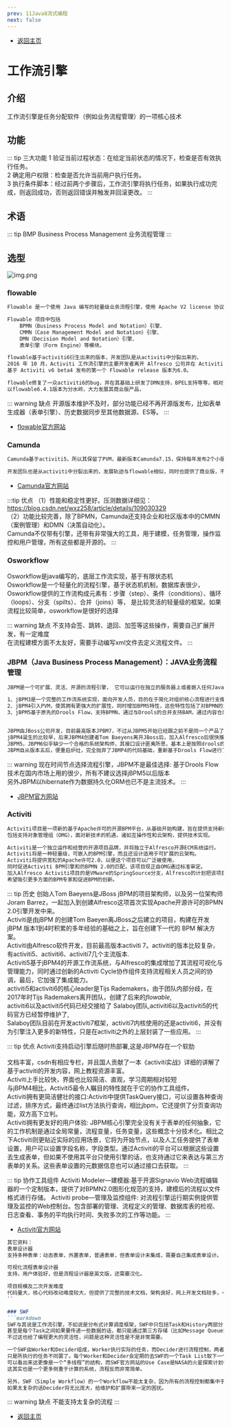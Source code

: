 ```yaml
---
prev: 11Java8流式编程
next: false
---
```

* [返回主页](../home.md)
# 工作流引擎
## 介绍
工作流引擎是任务分配软件（例如业务流程管理）的一项核心技术
## 功能
::: tip 三大功能
1 验证当前过程状态：在给定当前状态的情况下，检查是否有效执行任务。
<br>2 确定用户权限：检查是否允许当前用户执行任务。
<br>3 执行条件脚本：经过前两个步骤后，工作流引擎将执行任务，如果执行成功完成，则返回成功，否则返回错误并触发并回滚更改。
:::
## 术语
::: tip BMP
Business Process Management 业务流程管理
:::
## 选型
![img.png](../../picture/0/12工作流选项.png)

### flowable
```markdown
Flowable 是一个使用 Java 编写的轻量级业务流程引擎，使用 Apache V2 license 协议开源。

Flowable 项目中包括
    BPMN（Business Process Model and Notation）引擎、
    CMMN（Case Management Model and Notation）引擎、
    DMN（Decision Model and Notation）引擎、
    表单引擎（Form Engine）等模块。

flowable基于activiti6衍生出来的版本，开发团队是从activiti中分裂出来的，
2016 年 10 月，Activiti 工作流引擎的主要开发者离开 Alfresco 公司并在 Activiti 分支基础上开启了 Flowable 开源项目。
基于 Activiti v6 beta4 发布的第一个 Flowable release 版本为6.0。

flowable修复了一众activiti6的bug，并在其基础上研发了DMN支持，BPEL支持等等，相对开源版，其商业版的功能会更强大。
以flowable6.4.1版本为分水岭，大力发展其商业版产品，
```
::: warning 缺点
开源版本维护不及时，部分功能已经不再开源版发布，比如表单生成器（表单引擎）、历史数据同步至其他数据源、ES等。
:::

* [flowable官方网站](https://www.flowable.com/)

### Camunda
```markdown
Camunda基于activiti5，所以其保留了PVM，最新版本Camunda7.15，保持每年发布2个小版本的节奏，

开发团队也是从activiti中分裂出来的，发展轨迹与flowable相似，同时也提供了商业版，不过对于一般企业应用，开源版本也足够了
```

* [Camunda官方网站](https://docs.camunda.org/)

:::tip 优点
（1）性能和稳定性更好。压测数据详细见：https://blog.csdn.net/wxz258/article/details/109030329
<br>（2）功能比较完善，除了BPMN，Camunda还支持企业和社区版本中的CMMN（案例管理）和DMN（决策自动化）。
<br>    Camunda不仅带有引擎，还带有非常强大的工具，用于建模，任务管理，操作监控和用户管理，所有这些都是开源的。
:::

### Osworkflow
Osworkflow是java编写的，底层工作流实现，基于有限状态机<br>
Osworkflow是一个轻量化的流程引擎，基于状态机机制，数据库表很少，
Osworkflow提供的工作流构成元素有：步骤（step）、条件（conditions）、循环（loops）、分支（spilts）、合并（joins）等，
是比较灵活的轻量级的框架。如果流程比较简单，osworkflow是很好的选择

::: warning 缺点
不支持会签、跳转、退回、加签等这些操作，需要自己扩展开发，有一定难度<br>
在流程建模方面不太友好，需要手动编写xml文件去定义流程文件。
:::

### JBPM（Java Business Process Management）：JAVA业务流程管理
```markdown
JBPM是一个可扩展、灵活、开源的流程引擎， 它可以运行在独立的服务器上或者嵌入任何Java应用中。

1、jBPM3是一个完整的工作流系统实现，面向开发人员，目的在于简化对组织核心流程进行支撑的软件创建，不支持标准。
2、jBPM4引入PVM，使其拥有更强大的扩展性，同时增加BPMS特性，这些特性包括了对BPMN的支持、面向业务人员的Web建模器和简单统计分析功能的加入。
3、jBPM5基于原先的Drools Flow，支持BPMN，通过与Drools的合并支持BAM，通过内容仓库增加对流程可视化的支持。由于放弃了jBPM4的PVM，引擎的可扩展性受到损害，并且不再支持jPDL。


JBPM由JBoss公司开发，目前最高版本JPBM7，不过从JBPM5开始已经跟之前不是同一个产品了.
jBPM4诞生的比较早，后来JBPM4创建者Tom Baeyens离开JBoss后，加入Alfresco后很快推出了新的基于jBPM4的开源工作流系统Activiti,
JBPM5，JBPM6似乎缺少一个合格的系统架构师，其接口设计匪夷所思，基本上是按照drools的接口再提供了一套JBPM接口，同名的接口，实现类不断重复出现，代码体系十分混乱。
JBPM自从版本五后，便重启炉灶，完全抛弃了JBMP4的代码基础，重新基于Drools Flow进行了实现。
```
::: warning 现在时间节点选择流程引擎，JBPM不是最佳选择:
基于Drools Flow技术在国内市场上用的很少，所有不建议选择jBPM5以后版本<br>
另外JBPM以hibernate作为数据持久化ORM也已不是主流技术。
:::

* [JBPM官方网站](https://www.jbpm.org/)

### Activiti
```markdown
Activiti项目是一项新的基于Apache许可的开源BPM平台，从基础开始构建，旨在提供支持新的BPMN 2.0标准，
包括支持对象管理组（OMG），面对新技术的机遇，诸如互操作性和云架构，提供技术实现。

Activiti是一个独立运作和经营的开源项目品牌，并将独立于Alfresco开源ECM系统运行。
Activiti将是一种轻量级，可嵌入的BPM引擎，而且还设计适用于可扩展的云架构。 
Activiti将提供宽松的Apache许可2.0，以便这个项目可以广泛被使用，
同时促进Activiti BPM引擎和的BPMN 2.0的匹配，该项目现正由OMG通过标准审定。 
加入Alfresco Activiti项目的是VMware的SpringSource分支，Alfresco的计划把该项目提交给Apache基础架构，
希望吸引更多方面的BPM专家和促进BPM的创新。
```

::: tip 历史
创始人Tom Baeyens是JBoss jBPM的项目架构师，以及另一位架构师Joram Barrez，一起加入到创建Alfresco这项首次实现Apache开源许可的BPMN 2.0引擎开发中来。
<br>Activiti是由jBPM 的创建Tom Baeyen离JBoss之后建立的项目，构建在开发 jBPM 版本1到4时积累的多年经验的基础之上，旨在创建下一代的 BPM 解决方案。
<br>Activiti由Alfresco软件开发，目前最高版本activiti 7。activiti的版本比较复杂，有activiti5、activiti6、activiti7几个主流版本.
<br>Activiti5基于jBPM4的开源工作流系统，与Alfresco的集成增加了其流程可视化与管理能力，同时通过创新的Activiti Cycle协作组件支持流程相关人员之间的协调，最后，它加强了集成能力。
<br>activiti5和activiti6的核心leader是Tijs Rademakers，由于团队内部分歧，在2017年时Tijs Rademakers离开团队，创建了后来的*flowable*,
<br>activiti6以及activiti5代码已经交接给了 Salaboy团队,activiti6以及activiti5的代码官方已经暂停维护了,
<br>Salaboy团队目前在开发activiti7框架，activiti7内核使用的还是activiti6，并没有为引擎注入更多的新特性，只是在activiti之外的上层封装了一些应用。
:::

::: tip 优点
Activiti支持启动引擎后随时热部署,这是JBPM存在一个软肋<br>
<br>文档丰富，csdn有相应专栏，并且国人贡献了一本《activiti实战》详细的讲解了基于activiti的开发内容，网上教程资源丰富。
<br>Activiti上手比较快，界面也比较简洁、直观，学习周期相对较短
<br>与jBPM4相比，Activiti5最令人瞩目的特性就在于它的协作工具组件。
<br>Activiti拥有更简洁健壮的接口:Activiti中提供TaskQuery接口，可以设置各种查询过滤，排序方式，最终通过list方法执行查询，相比jbpm，它还提供了分页查询功能，双方高下立判。
<br>Activiti拥有更友好的用户体验: JBPM核心引擎完全没有关于表单的任何抽象，它的工作机制是通过全局常量，流程变量，任务变量，这些概念十分技术化。相比之下Activiti则更贴近实际的应用场景，它将为开始节点，以及人工任务提供了表单设置，用户可以设置字段名称，字段类型。通过Activiti的平台可以根据这些设置去生成表单，但如果不使用其平台只使用引擎的话，也支持通过它来表达与第三方表单的关系。这些表单设置的元数据信息也可以通过接口去获取。
:::

::: tip 协作工具组件
Activiti Modeler—建模器:基于开源Signavio Web流程编辑器的一个定制版本，提供了对BPMN2.0图形化规范的支持，建模后的流程以文件格式进行存储。
Activiti probe—管理及监控组件: 对流程引擎运行期实例提供管理及监控的Web控制台。包含部署的管理、流程定义的管理、数据库表的检视、日志查看、事务的平均执行时间、失败多次的工作等功能。
:::

* [Activiti官方网站](https://www.activiti.org/)

```markdown
其它资料：
表单设计器
支持多种表单：动态表单，外置表单，普通表单，但表单设计未集成，需要自己集成表单设计。

可视化流程表单设计器
支持，用户体验好，但是流程设计器是英文版，还需要汉化。

项目规模及二次开发难度
代码量大，核心代码改动难度较大，但提供了完整的技术文档，架构良好，网上开发文档较多，一定上降低了二次开发的难度
``

### SWF
```markdown
SWF与其说是工作流引擎，不如说是分布式计算调度框架，SWF中只包括Task和History两部分，
甚至是每个Task之间如果要传递一些数据的话，都只能通过第三方存储（比如Message Queue或者Redis），
不过这也给了编程更大的灵活性，问题是这种灵活性是不是非常需要。

一个SWF由Worker和Decider组成，Worker执行实际的任务，而Decider进行流程控制，两者严格上来讲没有区别，
只是所执行的任务不同罢了。每个Worker和Decider会定期的去SWF的一个Task List取下一个任务。
可以看出来这更像是一个“多线程”的结构，而SWF官方网站的Use Case是NASA的火星探索计划中需要处理图片的系统，
这其实也是一个更多侧重于计算的系统，流程反而非常简单。

另外，SWF（Simple Workflow）的一个Workflow不能太复杂，因为所有的流程控制都集中于Decider，
如果太复杂的话Decider将无比庞大，给维护和扩展带来一定的困扰。
```

::: warning 缺点
不能支持太复杂的流程
:::









* [返回主页](../home.md)